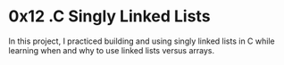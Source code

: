 # 0x12 .C Singly Linked Lists

In this project, I practiced building and using singly linked lists in C while learning when and why to use linked lists versus arrays.
